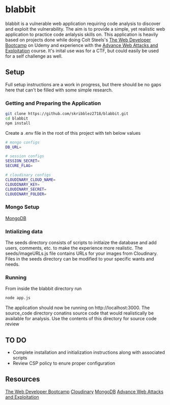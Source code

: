 # blabbit
blabbit is a vulnerable web application requiring code analysis to discover and exploit the vulnerability. The aim is to provide a simple, yet realistic web application to practice code anlalysis skills on. This application is heavily based on projects done while doing Colt Steels's [The Web Developer Bootcamp](https://www.udemy.com/course/the-web-developer-bootcamp/) on Udemy and experience with the [Advance Web Attacks and Exploitation](https://www.offsec.com/courses/web-300/) course. It's inital use was for a CTF, but could easily be used for a self challenge as well.

## Setup
Full setup instructions are a work in progress, but there should be no gaps here that can't be filled with some simple research.

### Getting and Preparing the Application
```sh
git clone https://github.com/skribblez2718/blabbit.git
cd blabbit
npm install
```

Create a .env file in the root of this project with teh below values
```sh
# mongo configs
DB_URL=

# session configs
SESSION_SECRET=
SECURE_FLAG=

# cloudinary configs
CLOUDINARY_CLOUD_NAME=
CLOUDINARY_KEY=
CLOUDINARY_SECRET=
CLOUDINARY_FOLDER=
```

### Mongo Setup
[MongoDB](https://www.mongodb.com/)

### Intializing data
The seeds directory consists of scripts to initlaize the database and add users, comments, etc. to make the experience more realistic. The seeds/imageURLs.js file contains URLs for your images from Cloudinary. Files in the seeds directory can be modified to your specific wants and needs.

### Running
From inside the blabbit directory run

```sh
node app.js
```

The application should now be running on http://localhost:3000. The source_code directory conatins source code that would realistically be available for analysis. Use the contents of this directory for source code review

## TO DO
- Complete installation and initialization instructions along with associated scripts
- Review CSP policy to enure proper configuration

## Resources
[The Web Developer Bootcamp](https://www.udemy.com/course/the-web-developer-bootcamp/)
[Cloudinary](https://console.cloudinary.com)
[MongoDB](https://www.mongodb.com/)
[Advance Web Attacks and Exploitation](https://www.offsec.com/courses/web-300/)
